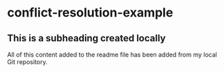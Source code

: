# conflict-resolution-example

## This is a subheading created locally

All of this content added to the readme file has been added from my local Git repository.